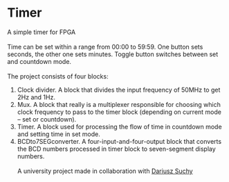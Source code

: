 # Timer
A simple timer for FPGA
<br><br>
Time can be set within a range from 00:00 to 59:59. One button sets seconds, the other one sets minutes. Toggle button switches between set and countdown mode.
<br><br>
The project consists of four blocks:<br>
1. Clock divider. A block that divides the input frequency of 50MHz to get 2Hz and 1Hz.
2. Mux. A block that really is a multiplexer responsible for choosing which clock frequency to pass to the timer block (depending on current mode – set or countdown).<br>
3. Timer. A block used for processing the flow of time in countdown mode and setting time in set mode.<br>
4. BCDto7SEGconverter. A four-input-and-four-output block that converts the BCD numbers processed in timer block to seven-segment display numbers.
<br><br>
A university project made in collaboration with <a href="https://github.com/suchydariusz/">Dariusz Suchy</a>
